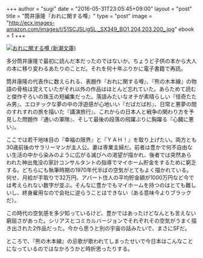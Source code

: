 +++
author = "sugi"
date = "2016-05-31T23:05:45+09:00"
layout = "post"
title = "筒井康隆『おれに関する噂』"
type = "post"
image = "http://ecx.images-amazon.com/images/I/51SCJSLigSL._SX349_BO1,204,203,200_.jpg"
ebook = 1
+++

<a href="http://www.amazon.co.jp/exec/obidos/ASIN/410117105X/chezsugi-22/ref=nosim/" name="amazletlink" target="_blank"><img src="http://ecx.images-amazon.com/images/I/51SCJSLigSL.jpg" alt="おれに関する噂 (新潮文庫)" class="alignleft"  /></a>

多分筒井康隆で最初に読んだ本だったのではないか。ちょうど子供の本から大人の本に移り変わるあたりのことだ。それを何十年ぶりかに電子書籍で再読。

筒井康隆の代表作に数えられる、表題作『おれに関する噂』、『熊の木本線』の物語の骨格は覚えていたがそれ以外の作品はほとんど忘れていた。あらためて読むと傑作ぞろいの珠玉の短編集だった。落語みたいなオチが素晴らしい『怪奇たたみ男』、エロチックな夢の中の浮遊感が心地いい『だばだば杉』、日常と悪夢の間のすれすれの旅を描いた『講演旅行』、これからの日本人と戦争の関わり方を予見した問題作『通いの軍隊』、そして最後の段落の飛躍ぶりに胸躍る『心臓に悪い』。

ここでは若干地味目の『幸福の限界』と『ＹＡＨ！』を取り上げたい。両方とも30歳前後のサラリーマンが主人公。妻は専業主婦だ。前者は豊かで何不自由ない生活の中から染みのように広がる滅びへの渇望が描かれ、後者では突然あらわれた神出鬼没の家計コンサルタントの指導でマイホーム貯金をするために窮乏する。どちらにも執筆時期の1970年代半ばの空気がとてもよく描かれている。何せ、月給が手取りで32万円、アパート住人の平均貯金額が1000万円など今では考えられない数字が並ぶ。そんなに豊かでもマイホームを持つのはとても難しいし、終身雇用なので会社に逆らうことはできない（ある意味今よりブラックだ）。

この時代の空気感を多少知っているけど、豊かではあったけどなんとも言えない窮屈さがあった。シリアスとコミカルバージョンでそれぞれその空気がうまく描き出された2作品だった。今から思うと別の宇宙の話みたいで、まさにSFだ。

ところで、『熊の木本線』の忌歌が歌われてしまったせいで今日本はこんなことになっているのではなかろうかと時折思ったりする。

